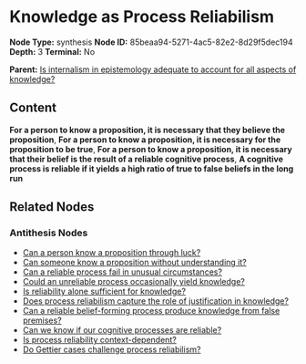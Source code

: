 # Knowledge as Process Reliabilism

**Node Type:** synthesis
**Node ID:** 85beaa94-5271-4ac5-82e2-8d29f5dec194
**Depth:** 3
**Terminal:** No

**Parent:** [Is internalism in epistemology adequate to account for all aspects of knowledge?](is-internalism-in-epistemology-adequate-to-account-for-all-aspects-of-knowledge-antithesis-62dcf01f-d9a5-469b-8b0a-343a0b576ef9.md)

## Content

**For a person to know a proposition, it is necessary that they believe the proposition**, **For a person to know a proposition, it is necessary for the proposition to be true**, **For a person to know a proposition, it is necessary that their belief is the result of a reliable cognitive process**, **A cognitive process is reliable if it yields a high ratio of true to false beliefs in the long run**

## Related Nodes

### Antithesis Nodes

- [Can a person know a proposition through luck?](can-a-person-know-a-proposition-through-luck-antithesis-b9a0602b-d26e-4e5f-a58c-77b82e1cde04.md)
- [Can someone know a proposition without understanding it?](can-someone-know-a-proposition-without-understanding-it-antithesis-ffae2817-1367-4567-8a2d-e836d5aa16ed.md)
- [Can a reliable process fail in unusual circumstances?](can-a-reliable-process-fail-in-unusual-circumstances-antithesis-aa7e4755-db18-4b91-9f3b-9fdc01c6f04d.md)
- [Could an unreliable process occasionally yield knowledge?](could-an-unreliable-process-occasionally-yield-knowledge-antithesis-720c261a-b210-4ed9-8796-9ac7a9329594.md)
- [Is reliability alone sufficient for knowledge?](is-reliability-alone-sufficient-for-knowledge-antithesis-5ddbe75f-bd2a-47df-b261-ee7f3840eba8.md)
- [Does process reliabilism capture the role of justification in knowledge?](does-process-reliabilism-capture-the-role-of-justification-in-knowledge-antithesis-01715931-0838-4a32-8889-c9e5e80601c9.md)
- [Can a reliable belief-forming process produce knowledge from false premises?](can-a-reliable-belief-forming-process-produce-knowledge-from-false-premises-antithesis-939a8035-d3ce-447a-9048-83120fc0bb45.md)
- [Can we know if our cognitive processes are reliable?](can-we-know-if-our-cognitive-processes-are-reliable-antithesis-6e77dd59-46cd-46ec-adf7-6b1b44d0c0f0.md)
- [Is process reliability context-dependent?](is-process-reliability-context-dependent-antithesis-8beb6e19-8d41-4851-87a5-fc0e84e7cb66.md)
- [Do Gettier cases challenge process reliabilism?](do-gettier-cases-challenge-process-reliabilism-antithesis-15ff887b-02d6-4ab0-a6cf-cb5332ea2aac.md)
